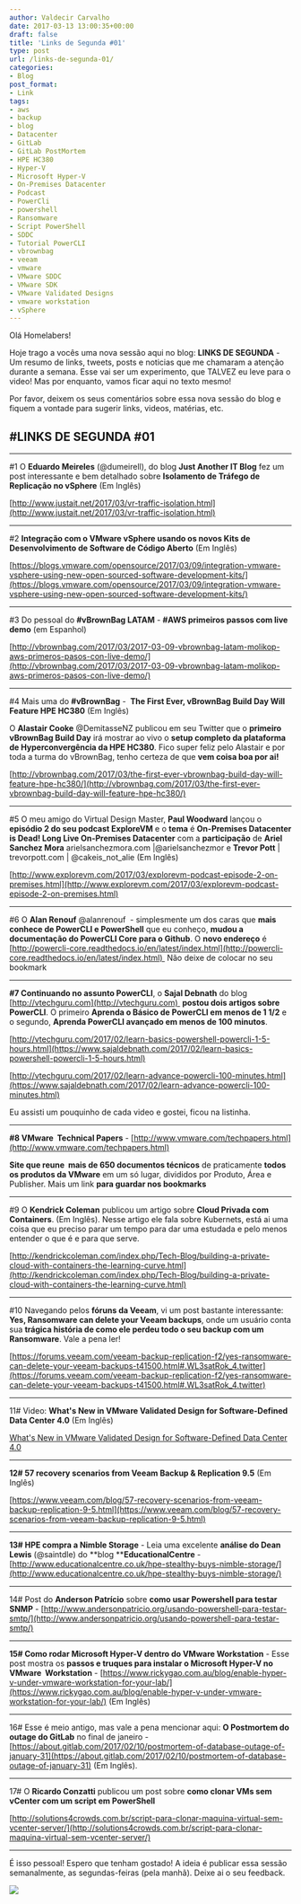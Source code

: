 ```yaml
---
author: Valdecir Carvalho
date: 2017-03-13 13:00:35+00:00
draft: false
title: 'Links de Segunda #01'
type: post
url: /links-de-segunda-01/
categories:
- Blog
post_format:
- Link
tags:
- aws
- backup
- blog
- Datacenter
- GitLab
- GitLab PostMortem
- HPE HC380
- Hyper-V
- Microsoft Hyper-V
- On-Premises Datacenter
- Podcast
- PowerCli
- powershell
- Ransomware
- Script PowerShell
- SDDC
- Tutorial PowerCLI
- vbrownbag
- veeam
- vmware
- VMware SDDC
- VMware SDK
- VMware Validated Designs
- vmware workstation
- vSphere
---
```


Olá Homelabers!

Hoje trago a vocês uma nova sessão aqui no blog: **LINKS DE SEGUNDA** - Um resumo de links, tweets, posts e noticias que me chamaram a atenção durante a semana. Esse vai ser um experimento, que TALVEZ eu leve para o video! Mas por enquanto, vamos ficar aqui no texto mesmo!

Por favor, deixem os seus comentários sobre essa nova sessão do blog e fiquem a vontade para sugerir links, videos, matérias, etc.



## #LINKS DE SEGUNDA #01



<!-- more -->



* * *



#1 O **Eduardo Meireles** (@dumeirell), do blog **Just Another IT Blog** fez um post interessante e bem detalhado sobre **Isolamento de Tráfego de Replicação no vSphere** (Em Inglês)

[http://www.justait.net/2017/03/vr-traffic-isolation.html](http://www.justait.net/2017/03/vr-traffic-isolation.html)



* * *



#2 **Integração com o VMware vSphere usando os novos Kits de Desenvolvimento de Software de Código Aberto** (Em Inglês)

[https://blogs.vmware.com/opensource/2017/03/09/integration-vmware-vsphere-using-new-open-sourced-software-development-kits/](https://blogs.vmware.com/opensource/2017/03/09/integration-vmware-vsphere-using-new-open-sourced-software-development-kits/)



* * *



#3 Do pessoal do **#vBrownBag LATAM** - **#AWS primeiros passos com live demo** (em Espanhol)

[http://vbrownbag.com/2017/03/2017-03-09-vbrownbag-latam-molikop-aws-primeros-pasos-con-live-demo/](http://vbrownbag.com/2017/03/2017-03-09-vbrownbag-latam-molikop-aws-primeros-pasos-con-live-demo/)



* * *



#4 Mais uma do **#vBrownBag** -  **The First Ever, vBrownBag Build Day Will Feature HPE HC380** (Em Inglês)

O **Alastair Cooke‏** @DemitasseNZ publicou em seu Twitter que o **primeiro vBrownBag Build Day** irá mostrar ao vivo o **setup completo da plataforma de Hyperconvergência da HPE HC380**. Fico super feliz pelo Alastair e por toda a turma do vBrownBag, tenho certeza de que **vem coisa boa por ai!**

[http://vbrownbag.com/2017/03/the-first-ever-vbrownbag-build-day-will-feature-hpe-hc380/](http://vbrownbag.com/2017/03/the-first-ever-vbrownbag-build-day-will-feature-hpe-hc380/)



* * *



#5 O meu amigo do Virtual Design Master, **Paul Woodward** lançou o **episódio 2 do seu podcast ExploreVM** e o **tema** é **On-Premises Datacenter is Dead! Long Live On-Premises Datacenter** com a **participação** de **Ariel Sanchez Mora** arielsanchezmora.com |@arielsanchezmor e **Trevor Pott** | trevorpott.com | @cakeis_not_alie (Em Inglês)

[http://www.explorevm.com/2017/03/explorevm-podcast-episode-2-on-premises.html](http://www.explorevm.com/2017/03/explorevm-podcast-episode-2-on-premises.html)



* * *



#6 O **Alan Renouf** @alanrenouf  - simplesmente um dos caras que **mais conhece de PowerCLI e PowerShell** que eu conheço, **mudou a documentação do PowerCLI Core para o Github**. O **novo endereço** é [http://powercli-core.readthedocs.io/en/latest/index.html](http://powercli-core.readthedocs.io/en/latest/index.html)  Não deixe de colocar no seu bookmark



* * *



**#7 Continuando no assunto PowerCLI**, o **Sajal Debnath** do blog [http://vtechguru.com](http://vtechguru.com)  **postou dois artigos sobre PowerCLI**. O primeiro **Aprenda o Básico de PowerCLI em menos de 1 1/2** e o segundo, **Aprenda PowerCLI avançado em menos de 100 minutos**.

[http://vtechguru.com/2017/02/learn-basics-powershell-powercli-1-5-hours.html](https://www.sajaldebnath.com/2017/02/learn-basics-powershell-powercli-1-5-hours.html)

[http://vtechguru.com/2017/02/learn-advance-powercli-100-minutes.html](https://www.sajaldebnath.com/2017/02/learn-advance-powercli-100-minutes.html)

Eu assisti um pouquinho de cada video e gostei, ficou na listinha.



* * *



**#8 VMware  Technical Papers** - [http://www.vmware.com/techpapers.html](http://www.vmware.com/techpapers.html)

**Site que reune  mais de 650 documentos técnicos** de praticamente **todos os produtos da VMware** em um só lugar, divididos por Produto, Área e Publisher. Mais um link **para guardar nos bookmarks**



* * *



#9 O **Kendrick Coleman** publicou um artigo sobre **Cloud Privada com Containers**. (Em Inglês). Nesse artigo ele fala sobre Kubernets, está ai uma coisa que eu preciso parar um tempo para dar uma estudada e pelo menos entender o que é e para que serve.

[http://kendrickcoleman.com/index.php/Tech-Blog/building-a-private-cloud-with-containers-the-learning-curve.html](http://kendrickcoleman.com/index.php/Tech-Blog/building-a-private-cloud-with-containers-the-learning-curve.html)



* * *



#10 Navegando pelos **fóruns da Veeam**, vi um post bastante interessante: **Yes, Ransomware can delete your Veeam backups**, onde um usuário conta sua **trágica história de como ele perdeu todo o seu backup com um Ransomware**. Vale a pena ler!

[https://forums.veeam.com/veeam-backup-replication-f2/yes-ransomware-can-delete-your-veeam-backups-t41500.html#.WL3satRok_4.twitter](https://forums.veeam.com/veeam-backup-replication-f2/yes-ransomware-can-delete-your-veeam-backups-t41500.html#.WL3satRok_4.twitter)



* * *



11# Video: **What's New in VMware Validated Design for Software-Defined Data Center 4.0** (Em Inglês)

[What's New in VMware Validated Design for Software-Defined Data Center 4.0](https://youtu.be/U01POpwnzlo)



* * *



**12# 57 recovery scenarios from Veeam Backup & Replication 9.5** (Em Inglês)

[https://www.veeam.com/blog/57-recovery-scenarios-from-veeam-backup-replication-9-5.html](https://www.veeam.com/blog/57-recovery-scenarios-from-veeam-backup-replication-9-5.html)



* * *



**13# HPE compra a Nimble Storage** - Leia uma excelente **análise do Dean Lewis** (@saintdle) do **blog ****EducationalCentre** - [http://www.educationalcentre.co.uk/hpe-stealthy-buys-nimble-storage/](http://www.educationalcentre.co.uk/hpe-stealthy-buys-nimble-storage/)



* * *



14# Post do **Anderson Patrício** sobre **como usar Powershell para testar SNMP** - [http://www.andersonpatricio.org/usando-powershell-para-testar-smtp/](http://www.andersonpatricio.org/usando-powershell-para-testar-smtp/)



* * *



**15# Como rodar Microsoft Hyper-V dentro do VMware Workstation** - Esse post mostra os **passos e truques para instalar o Microsoft Hyper-V no VMware  Workstation** - [https://www.rickygao.com.au/blog/enable-hyper-v-under-vmware-workstation-for-your-lab/](https://www.rickygao.com.au/blog/enable-hyper-v-under-vmware-workstation-for-your-lab/) (Em Inglês)



* * *



16# Esse é meio antigo, mas vale a pena mencionar aqui: **O Postmortem do outage do GitLab** no final de janeiro - [https://about.gitlab.com/2017/02/10/postmortem-of-database-outage-of-january-31](https://about.gitlab.com/2017/02/10/postmortem-of-database-outage-of-january-31) (Em Inglês).



* * *



17# O **Ricardo Conzatti** publicou um post sobre **como clonar VMs sem vCenter com um script em PowerShell**

[http://solutions4crowds.com.br/script-para-clonar-maquina-virtual-sem-vcenter-server/](http://solutions4crowds.com.br/script-para-clonar-maquina-virtual-sem-vcenter-server/)



* * *



É isso pessoal! Espero que tenham gostado! A ideia é publicar essa sessão semanalmente, as segundas-feiras (pela manhã). Deixe ai o seu feedback.

![](/imagens/2017/03/links-de-segunda-homelaber-meme-300x233.jpg)

